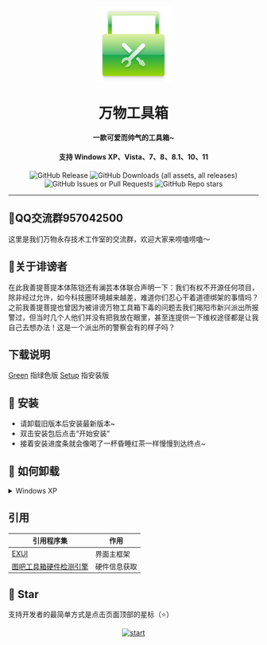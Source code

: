<div align="center">
    <img width="150" src="/logo.png"></img>
</div>
<h1 align="center">万物工具箱</h1>
<h4 align="center">一款可爱而帅气的工具箱~</h4>
<h4 align="center">支持 Windows XP、Vista、7、8、8.1、10、11</h4>
<div align="center">

![GitHub Release](https://img.shields.io/github/v/release/ELFTS/wwgjx?label=最新正式版)
![GitHub Downloads (all assets, all releases)](https://img.shields.io/github/downloads/ELFTS/wwgjx/total?label=总下载量)
![GitHub Issues or Pull Requests](https://img.shields.io/github/issues/ELFTS/wwgjx)
![GitHub Repo stars](https://img.shields.io/github/stars/ELFTS/wwgjx)

</div>

---

## 📧QQ交流群957042500
这里是我们万物永存技术工作室的交流群，欢迎大家来唠嗑唠嗑～
## 📡关于诽谤者
在此我善提菩提本体陈铠还有澜芸本体联合声明一下：我们有权不开源任何项目，除非经过允许，如今科技圈环境越来越差，难道你们忍心干着道德绑架的事情吗？之前我善提菩提也曾因为被诽谤万物工具箱下毒的问题去我们揭阳市新兴派出所报警过，但当时几个人他们并没有把我放在眼里，甚至连提供一下维权途径都是让我自己去想办法！这是一个派出所的警察会有的样子吗？

## 下载说明

[Green]() 指绿色版
[Setup]() 指安装版

## 🚀 安装
- 请卸载旧版本后安装最新版本~
- 双击安装包后点击“开始安装”
- 接着安装进度条就会像喝了一杯昏睡红茶一样慢慢到达终点~

## 🚀 如何卸载
<details>
  <summary>Windows XP</summary>
    
1. **点击开始按钮**
<img width="1024" height="768" alt="PixPin_2025-08-13_18-56-54" src="https://github.com/user-attachments/assets/4d564a99-1feb-4efe-9580-ca36c4e80c5c" />

2. **点击"控制面板“**
<img width="1024" height="768" alt="PixPin_2025-08-13_19-09-36" src="https://github.com/user-attachments/assets/291eacfe-22af-4e07-af0b-bdabe9c98474" />

3. **点击"添加/删除程序"**
<img width="1024" height="768" alt="PixPin_2025-08-13_19-11-09" src="https://github.com/user-attachments/assets/67b9d2a4-e398-4e50-bbf0-df5022685fe3" />

4. **找到"万物工具箱"**
<img width="1024" height="768" alt="PixPin_2025-08-13_19-15-40" src="https://github.com/user-attachments/assets/6a3d9ad0-cc3e-487e-92d4-9213583cefd3" />

5. **点击"更改/删除"**
<img width="1024" height="768" alt="PixPin_2025-08-13_19-17-44" src="https://github.com/user-attachments/assets/c9d364e0-c474-4b16-98eb-cfa0b2895a27" />

6. **点击"确定"**
<img width="1024" height="768" alt="PixPin_2025-08-13_19-19-40" src="https://github.com/user-attachments/assets/cdfad7f1-5176-44be-b26e-5f4be7ba6ee3" />

7. **等待卸载完成**
8. **点击"完成"**
<img width="1024" height="768" alt="PixPin_2025-08-13_19-22-40" src="https://github.com/user-attachments/assets/0f38cf4f-a40b-4da3-9543-dbc446804e9f" />

</details>


## 引用
| 引用程序集                                                   | 作用       |
| ----------------------------------------------------------- | ---------- |
| [EXUI](https://exuik.com/)                                  | 界面主框架  |
| [图吧工具箱硬件检测引擎](https://www.tbtool.cn/sdk/index.html)| 硬件信息获取|

## 🌟 Star
支持开发者的最简单方式是点击页面顶部的星标（⭐）

<p style="text-align: center;">
    <a href="https://api.star-history.com/svg?repos=ELFTS/wwgjx&Date">
        <img alt="start" width=50% src="https://api.star-history.com/svg?repos=ELFTS/wwgjx&Date"/>
    </a>
</p>
